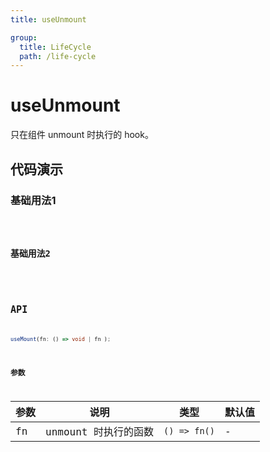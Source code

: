 ```yaml
---
title: useUnmount

group:
  title: LifeCycle
  path: /life-cycle
---
```


# useUnmount

只在组件 unmount 时执行的 hook。

## 代码演示

### 基础用法1

<code src="./demos/demo1.tsx" />

### 基础用法2

<code src="./demos/demo2.tsx" />

## API

```typescript
useMount(fn: () => void | fn );
```

### 参数

| 参数 | 说明                                     | 类型         | 默认值 |
| ---- | ---------------------------------------- | ------------ | ------ |
| fn   | unmount 时执行的函数 | `() => fn()` | -      |
